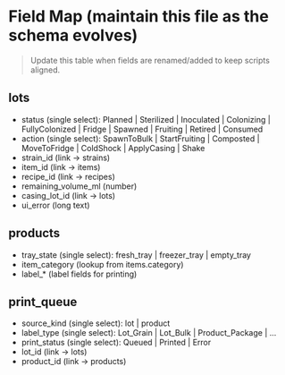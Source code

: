 # Field Map (maintain this file as the schema evolves)

> Update this table when fields are renamed/added to keep scripts aligned.

## lots
- status (single select): Planned | Sterilized | Inoculated | Colonizing | FullyColonized | Fridge | Spawned | Fruiting | Retired | Consumed
- action (single select): SpawnToBulk | StartFruiting | Composted | MoveToFridge | ColdShock | ApplyCasing | Shake
- strain_id (link → strains)
- item_id (link → items)
- recipe_id (link → recipes)
- remaining_volume_ml (number)
- casing_lot_id (link → lots)
- ui_error (long text)

## products
- tray_state (single select): fresh_tray | freezer_tray | empty_tray
- item_category (lookup from items.category)
- label_* (label fields for printing)

## print_queue
- source_kind (single select): lot | product
- label_type (single select): Lot_Grain | Lot_Bulk | Product_Package | ...
- print_status (single select): Queued | Printed | Error
- lot_id (link → lots)
- product_id (link → products)
